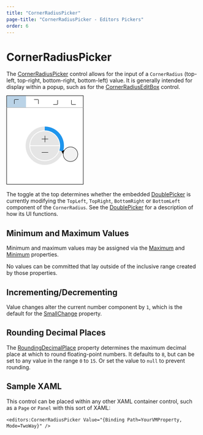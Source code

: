 ```yaml
---
title: "CornerRadiusPicker"
page-title: "CornerRadiusPicker - Editors Pickers"
order: 6
---
```

# CornerRadiusPicker

The [CornerRadiusPicker](xref:ActiproSoftware.Windows.Controls.Editors.CornerRadiusPicker) control allows for the input of a `CornerRadius` (top-left, top-right, bottom-right, bottom-left) value.  It is generally intended for display within a popup, such as for the [CornerRadiusEditBox](../editboxes/cornerradiuseditbox.md) control.

![Screenshot](../images/cornerradiuspicker.png)

The toggle at the top determines whether the embedded [DoublePicker](doublepicker.md) is currently modifying the `TopLeft`, `TopRight`, `BottomRight` or `BottomLeft` component of the `CornerRadius`.  See the [DoublePicker](doublepicker.md) for a description of how its UI functions.

## Minimum and Maximum Values

Minimum and maximum values may be assigned via the [Maximum](xref:ActiproSoftware.Windows.Controls.Editors.CornerRadiusPicker.Maximum) and [Minimum](xref:ActiproSoftware.Windows.Controls.Editors.CornerRadiusPicker.Minimum) properties.

No values can be committed that lay outside of the inclusive range created by those properties.

## Incrementing/Decrementing

Value changes alter the current number component by `1`, which is the default for the [SmallChange](xref:ActiproSoftware.Windows.Controls.Editors.CornerRadiusPicker.SmallChange) property.

## Rounding Decimal Places

The [RoundingDecimalPlace](xref:ActiproSoftware.Windows.Controls.Editors.CornerRadiusPicker.RoundingDecimalPlace) property determines the maximum decimal place at which to round floating-point numbers.  It defaults to `8`, but can be set to any value in the range `0` to `15`.  Or set the value to `null` to prevent rounding.

## Sample XAML

This control can be placed within any other XAML container control, such as a `Page` or `Panel` with this sort of XAML:

```xaml
<editors:CornerRadiusPicker Value="{Binding Path=YourVMProperty, Mode=TwoWay}" />
```
